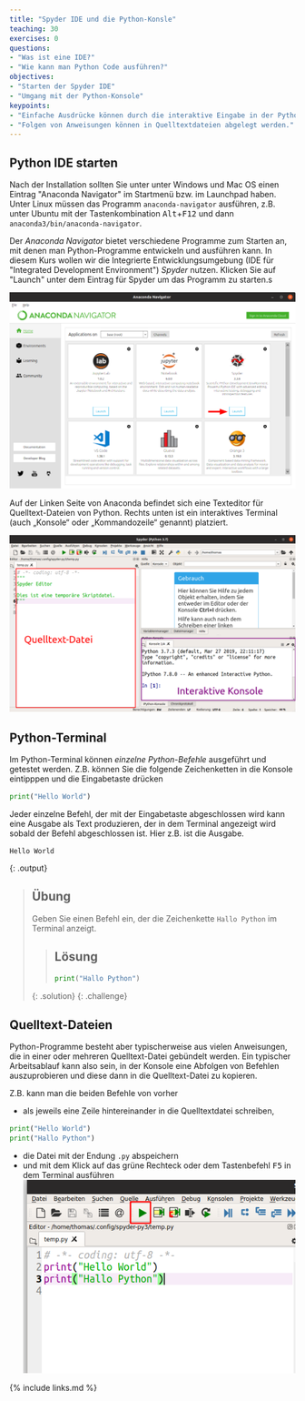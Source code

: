 ```yaml
---
title: "Spyder IDE und die Python-Konsle"
teaching: 30
exercises: 0
questions:
- "Was ist eine IDE?"
- "Wie kann man Python Code ausführen?"
objectives:
- "Starten der Spyder IDE"
- "Umgang mit der Python-Konsole"
keypoints:
- "Einfache Ausdrücke können durch die interaktive Eingabe in der Python-Konsole ausgeführt werden."
- "Folgen von Anweisungen können in Quelltextdateien abgelegt werden."
---
```


## Python IDE starten

Nach der Installation sollten Sie unter unter Windows und Mac OS einen Eintrag "Anaconda Navigator" im Startmenü bzw. im Launchpad haben.
Unter Linux müssen das Programm `anaconda-navigator` ausführen, z.B. unter Ubuntu mit der Tastenkombination <kbd>Alt</kbd>+<kbd>F12</kbd> und dann `anaconda3/bin/anaconda-navigator`.

Der *Anaconda Navigator* bietet verschiedene Programme zum Starten an, mit denen man Python-Programme entwickeln und ausführen kann. 
In diesem Kurs wollen wir die Integrierte Entwicklungsumgebung (IDE für "Integrated Development Environment") *Spyder* nutzen.
Klicken Sie auf "Launch" unter dem Eintrag für Spyder um das Programm zu starten.s

![Spyder starten im Anaconda Navigator](../fig/anaconda-launch.png)

Auf der Linken Seite von Anaconda befindet sich eine Texteditor für Quelltext-Dateien von Python.
Rechts unten ist ein interaktives Terminal (auch „Konsole“ oder „Kommandozeile“ genannt) platziert.

![Spyder IDE Oberfläche](../fig/spyder-ide.png)

## Python-Terminal

Im Python-Terminal können *einzelne Python-Befehle* ausgeführt und getestet werden.
Z.B. können Sie die folgende Zeichenketten in die Konsole eintipppen und die Eingabetaste drücken

~~~python
print("Hello World")
~~~
Jeder einzelne Befehl, der mit der Eingabetaste abgeschlossen wird kann eine Ausgabe als Text produzieren, der in dem Terminal angezeigt wird sobald der Befehl abgeschlossen ist. 
Hier z.B. ist die Ausgabe.
~~~
Hello World
~~~
{: .output}

> ## Übung
> Geben Sie einen Befehl ein, der die Zeichenkette `Hallo Python` im Terminal anzeigt.
>> ## Lösung
>> ~~~python
>> print("Hallo Python")
>> ~~~
> {: .solution}
{: .challenge}

## Quelltext-Dateien

Python-Programme besteht aber typischerweise aus vielen Anweisungen, die in einer oder mehreren Quelltext-Datei gebündelt werden.
Ein typischer Arbeitsablauf kann also sein, in der Konsole eine Abfolgen von Befehlen auszuprobieren und diese dann in die Quelltext-Datei zu kopieren.

Z.B. kann man die beiden Befehle von vorher 
- als jeweils eine Zeile hintereinander in die Quelltextdatei schreiben,
 ~~~python
print("Hello World")
print("Hallo Python")
~~~
- die Datei mit der Endung `.py` abspeichern
- und mit dem Klick auf das grüne Rechteck oder dem Tastenbefehl <kbd>F5</kbd> in dem Terminal ausführen
![Ausführen eines Quelltextes](../fig/spyder-exec.png)

{% include links.md %}

